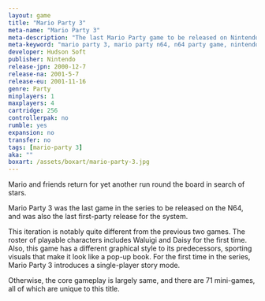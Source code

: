 ```yaml
---
layout: game
title: "Mario Party 3"
meta-name: "Mario Party 3"
meta-description: "The last Mario Party game to be released on Nintendo 64, Mario Party 3 was released in 2001. It was developed by Hudson Soft."
meta-keyword: "mario party 3, mario party n64, n64 party game, nintendo 64"
developer: Hudson Soft
publisher: Nintendo
release-jpn: 2000-12-7
release-na: 2001-5-7
release-eu: 2001-11-16
genre: Party
minplayers: 1
maxplayers: 4
cartridge: 256
controllerpak: no
rumble: yes
expansion: no
transfer: no
tags: [mario-party 3]
aka: ""
boxart: /assets/boxart/mario-party-3.jpg
---
```

Mario and friends return for yet another run round the board in search of stars.

Mario Party 3 was the last game in the series to be released on the N64, and was also the last first-party release for the system.

This iteration is notably quite different from the previous two games. The roster of playable characters includes Waluigi and Daisy for the first time. Also, this game has a different graphical style to its predecessors, sporting visuals that make it look like a pop-up book. For the first time in the series, Mario Party 3 introduces a single-player story mode.

Otherwise, the core gameplay is largely same, and there are 71 mini-games, all of which are unique to this title. 